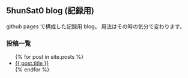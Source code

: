 ## 5hunSat0 blog (記録用)

github pages で構成した記録用 blog。 用法はその時の気分で変わります。


### 投稿一覧
<ul>
  {% for post in site.posts %}
    <li>
      <a href="{{ post.url }}">{{ post.title }}</a>
    </li>
  {% endfor %}
</ul>

